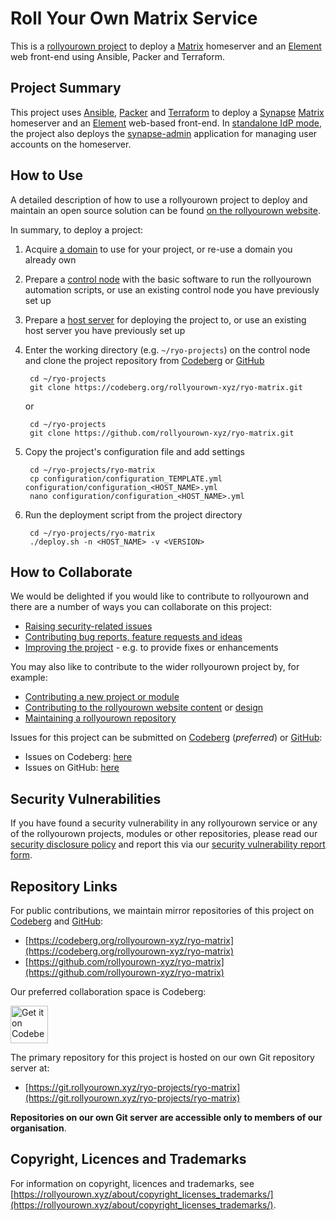 <!--
SPDX-FileCopyrightText: 2022 Wilfred Nicoll <xyzroller@rollyourown.xyz>
SPDX-License-Identifier: CC-BY-SA-4.0
-->

# Roll Your Own Matrix Service

This is a [rollyourown project](https://rollyourown.xyz/rollyourown/projects/) to deploy a [Matrix](https://matrix.org/) homeserver and an [Element](https://github.com/vector-im/element-web/) web front-end using Ansible, Packer and Terraform.

## Project Summary

This project uses [Ansible](https://www.ansible.com/), [Packer](https://www.packer.io/) and [Terraform](https://www.terraform.io/) to deploy a [Synapse](https://github.com/matrix-org/synapse) [Matrix](https://matrix.org/) homeserver and an [Element](https://github.com/vector-im/element-web/) web-based front-end. In [standalone IdP mode](#standalone-idp-mode), the project also deploys the [synapse-admin](https://github.com/Awesome-Technologies/synapse-admin) application for managing user accounts on the homeserver.

## How to Use

A detailed description of how to use a rollyourown project to deploy and maintain an open source solution can be found [on the rollyourown website](https://rollyourown.xyz/rollyourown/how_to_use/).

In summary, to deploy a project:

1. Acquire [a domain](https://rollyourown.xyz/rollyourown/how_to_use/deploy/#a-domain) to use for your project, or re-use a domain you already own

2. Prepare a [control node](https://rollyourown.xyz/rollyourown/how_to_use/control_node/) with the basic software to run the rollyourown automation scripts, or use an existing control node you have previously set up

3. Prepare a [host server](https://rollyourown.xyz/rollyourown/how_to_use/host_server/) for deploying the project to, or use an existing host server you have previously set up

4. Enter the working directory (e.g. `~/ryo-projects`) on the control node and clone the project repository from [Codeberg](https://codeberg.org/) or [GitHub](https://github.com/)

        cd ~/ryo-projects
        git clone https://codeberg.org/rollyourown-xyz/ryo-matrix.git

    or

        cd ~/ryo-projects
        git clone https://github.com/rollyourown-xyz/ryo-matrix.git

5. Copy the project's configuration file and add settings

        cd ~/ryo-projects/ryo-matrix
        cp configuration/configuration_TEMPLATE.yml configuration/configuration_<HOST_NAME>.yml
        nano configuration/configuration_<HOST_NAME>.yml

6. Run the deployment script from the project directory

        cd ~/ryo-projects/ryo-matrix
        ./deploy.sh -n <HOST_NAME> -v <VERSION>

## How to Collaborate

We would be delighted if you would like to contribute to rollyourown and there are a number of ways you can collaborate on this project:

- [Raising security-related issues](https://rollyourown.xyz/collaborate/security_vulnerabilities/)
- [Contributing bug reports, feature requests and ideas](https://rollyourown.xyz/collaborate/bug_reports_feature_requests_ideas/)
- [Improving the project](https://rollyourown.xyz/collaborate/existing_projects_and_modules/) - e.g. to provide fixes or enhancements

You may also like to contribute to the wider rollyourown project by, for example:

- [Contributing a new project or module](https://rollyourown.xyz/collaborate/new_projects_and_modules/)
- [Contributing to the rollyourown website content](https://rollyourown.xyz/collaborate/website_content/) or [design](https://rollyourown.xyz/collaborate/website_design/)
- [Maintaining a rollyourown repository](https://rollyourown.xyz/collaborate/working_with_git/what_is_git/#project-maintainer)

Issues for this project can be submitted on [Codeberg](https://codeberg.org/) (_preferred_) or [GitHub](https://github.com/):

- Issues on Codeberg: [here](https://codeberg.org/rollyourown-xyz/ryo-matrix/issues)
- Issues on GitHub: [here](https://github.com/rollyourown-xyz/ryo-matrix/issues)

## Security Vulnerabilities

If you have found a security vulnerability in any rollyourown service or any of the rollyourown projects, modules or other repositories, please read our [security disclosure policy](https://rollyourown.xyz/collaborate/security_vulnerabilities/) and report this via our [security vulnerability report form](https://forms.rollyourown.xyz/security-vulnerability).

## Repository Links

For public contributions, we maintain mirror repositories of this project on [Codeberg](https://codeberg.org) and [GitHub](https://github.com):

- [https://codeberg.org/rollyourown-xyz/ryo-matrix](https://codeberg.org/rollyourown-xyz/ryo-matrix)
- [https://github.com/rollyourown-xyz/ryo-matrix](https://github.com/rollyourown-xyz/ryo-matrix)

Our preferred collaboration space is Codeberg:

<a href="https://codeberg.org/rollyourown-xyz/ryo-matrix"><img alt="Get it on Codeberg" src="https://get-it-on.codeberg.org/get-it-on-blue-on-white.png" height="60"></a>

The primary repository for this project is hosted on our own Git repository server at:

- [https://git.rollyourown.xyz/ryo-projects/ryo-matrix](https://git.rollyourown.xyz/ryo-projects/ryo-matrix)

**Repositories on our own Git server are accessible only to members of our organisation**.

## Copyright, Licences and Trademarks

For information on copyright, licences and trademarks, see [https://rollyourown.xyz/about/copyright_licenses_trademarks/](https://rollyourown.xyz/about/copyright_licenses_trademarks/).
